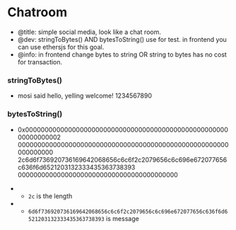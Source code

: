 # Chatroom
- @title: simple social media, look like a chat room.
- @dev: stringToBytes() AND bytesToString() use for test. in frontend you can use ethersjs for this goal.
- @info: in frontend change bytes to string OR string to bytes has no cost for transaction.

### stringToBytes()
- mosi said hello, yelling welcome! 1234567890

### bytesToString()
- 0x000000000000000000000000000000000000000000000000000000000000002
    000000000000000000000000000000000000000000000000000000000000000
    2c6d6f736920736169642068656c6c6f2c2079656c6c696e672077656c636f6d6521203132333435363738393
    00000000000000000000000000000000000000000
    
- - `2c` is the length
- - `6d6f736920736169642068656c6c6f2c2079656c6c696e672077656c636f6d6521203132333435363738393` is message
